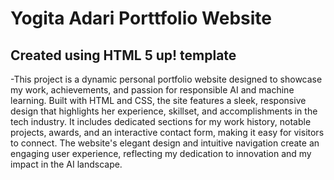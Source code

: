 # Yogita Adari Porttfolio Website
## Created using HTML 5 up! template
-This project is a dynamic personal portfolio website designed to showcase my work, achievements, and passion for responsible AI and machine learning. Built with HTML and CSS, the site features a sleek, responsive design that highlights her experience, skillset, and accomplishments in the tech industry. It includes dedicated sections for my work history, notable projects, awards, and an interactive contact form, making it easy for visitors to connect. The website's elegant design and intuitive navigation create an engaging user experience, reflecting my dedication to innovation and my impact in the AI landscape.
